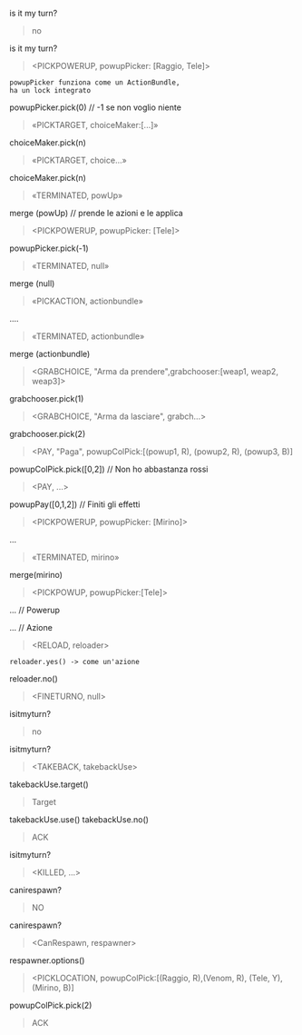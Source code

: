 is it my turn?
> no

is it my turn? 
> <PICKPOWERUP, powupPicker: [Raggio, Tele]>

```
powupPicker funziona come un ActionBundle,
ha un lock integrato 
```

powupPicker.pick(0) // -1 se non voglio niente
> «PICKTARGET, choiceMaker:[...]»

choiceMaker.pick(n)
> «PICKTARGET, choice...»

choiceMaker.pick(n)
> «TERMINATED, powUp»

merge (powUp) // prende le azioni e le applica
> <PICKPOWERUP, powupPicker: [Tele]>

powupPicker.pick(-1)
> «TERMINATED, null»

merge (null)
> «PICKACTION, actionbundle»

....

> «TERMINATED, actionbundle»

merge (actionbundle)
> <GRABCHOICE, "Arma da prendere",grabchooser:[weap1, weap2, weap3]>

grabchooser.pick(1)
> <GRABCHOICE, "Arma da lasciare", grabch...>

grabchooser.pick(2)
> <PAY, "Paga", powupColPick:[(powup1, R), (powup2, R), (powup3, B)]

powupColPick.pick([0,2]) // Non ho abbastanza rossi
> <PAY, ...>

powupPay([0,1,2]) // Finiti gli effetti
> <PICKPOWERUP, powupPicker: [Mirino]>

...
> «TERMINATED, mirino»

merge(mirino)
> <PICKPOWUP, powupPicker:[Tele]>

... // Powerup

... // Azione

> <RELOAD, reloader>

`reloader.yes() -> come un'azione`

reloader.no()
> <FINETURNO, null>

isitmyturn?
> no

isitmyturn?
> <TAKEBACK, takebackUse>

takebackUse.target()
> Target

takebackUse.use()
takebackUse.no()
> ACK

isitmyturn?
> <KILLED, ...>

canirespawn?
> NO

canirespawn?
> <CanRespawn, respawner>

respawner.options()
> <PICKLOCATION, powupColPick:[(Raggio, R),(Venom, R), (Tele, Y), (Mirino, B)]

powupColPick.pick(2)
> ACK
